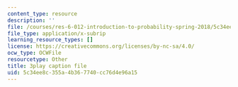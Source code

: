 ```yaml
---
content_type: resource
description: ''
file: /courses/res-6-012-introduction-to-probability-spring-2018/5c34ee8c355a4b367740cc76d4e96a15_uQTFiXQR4PQ.srt
file_type: application/x-subrip
learning_resource_types: []
license: https://creativecommons.org/licenses/by-nc-sa/4.0/
ocw_type: OCWFile
resourcetype: Other
title: 3play caption file
uid: 5c34ee8c-355a-4b36-7740-cc76d4e96a15
---
```


